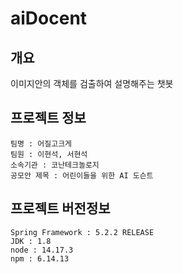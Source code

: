 # aiDocent

## 개요
이미지안의 객체를 검출하여 설명해주는 챗봇 

## 프로젝트 정보
    팀명 : 어질고크게
    팀원 : 이현석, 서현석
    소속기관 : 코난테크놀로지   
    공모안 제목 : 어린이들을 위한 AI 도슨트

## 프로젝트 버전정보
    Spring Framework : 5.2.2 RELEASE
    JDK : 1.8
    node : 14.17.3
    npm : 6.14.13
